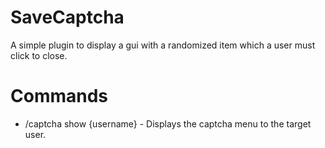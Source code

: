 # SaveCaptcha
A simple plugin to display a gui with a randomized item which a user must click to close.

# Commands
- /captcha show {username} - Displays the captcha menu to the target user.
